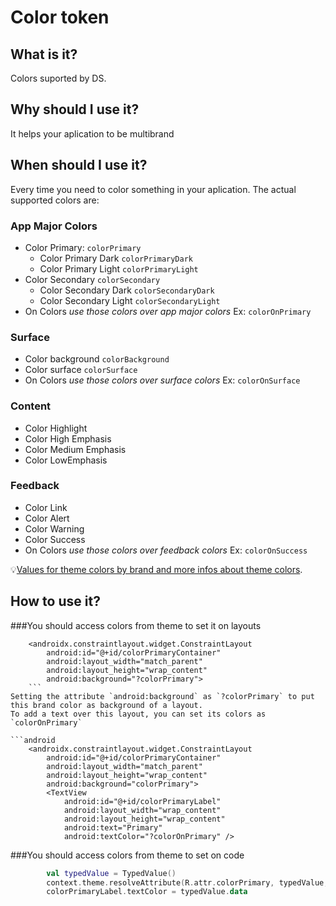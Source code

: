 # Color token

## What is it?
Colors suported by DS.

## Why should I use it?
It helps your aplication to be multibrand

## When should I use it?
Every time you need to color something in your aplication.
The actual supported colors are:

### App Major Colors
- Color Primary: `colorPrimary`
   - Color Primary Dark `colorPrimaryDark`
   - Color Primary Light `colorPrimaryLight`
- Color Secondary `colorSecondary`
   - Color Secondary Dark `colorSecondaryDark`
   - Color Secondary Light `colorSecondaryLight`
- On Colors
_use those colors over app major colors_
Ex: `colorOnPrimary`

### Surface
- Color background `colorBackground`
- Color surface `colorSurface`
- On Colors
_use those colors over surface colors_
Ex: `colorOnSurface`

### Content
- Color Highlight
- Color High Emphasis
- Color Medium Emphasis
- Color LowEmphasis

### Feedback
- Color Link
- Color Alert
- Color Warning
- Color Success
- On Colors
_use those colors over feedback colors_
Ex: `colorOnSuccess`

💡[Values for theme colors by brand and more infos about theme colors](https://zeroheight.com/08f80f4e1/p/79d8b0--colors).

## How to use it?
###You should access colors from theme to set it on layouts

```android
    <androidx.constraintlayout.widget.ConstraintLayout
        android:id="@+id/colorPrimaryContainer"
        android:layout_width="match_parent"
        android:layout_height="wrap_content"
        android:background="?colorPrimary">
    ```
Setting the attribute `android:background` as `?colorPrimary` to put this brand color as background of a layout.
To add a text over this layout, you can set its colors as `colorOnPrimary`

```android
    <androidx.constraintlayout.widget.ConstraintLayout
        android:id="@+id/colorPrimaryContainer"
        android:layout_width="match_parent"
        android:layout_height="wrap_content"
        android:background="colorPrimary">
        <TextView
            android:id="@+id/colorPrimaryLabel"
            android:layout_width="wrap_content"
            android:layout_height="wrap_content"
            android:text="Primary"
            android:textColor="?colorOnPrimary" />
```

###You should access colors from theme to set on code
```kotlin
        val typedValue = TypedValue()
        context.theme.resolveAttribute(R.attr.colorPrimary, typedValue, true)
        colorPrimaryLabel.textColor = typedValue.data
```

